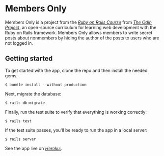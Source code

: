  # Members Only

Members Only is a project from the [*Ruby on Rails Course*](https://www.theodinproject.com/courses/ruby-on-rails/lessons/authentication) from [*The Odin Project*](https://www.theodinproject.com/home), an open-source curriculum for learning web development with the Ruby on Rails framework.  Members Only allows members to write secret posts about nonmembers by hiding the author of the posts to users who are not logged in.

## Getting started

To get started with the app, clone the repo and then install the needed gems:

```
$ bundle install --without production
```

Next, migrate the database:

```
$ rails db:migrate
```

Finally, run the test suite to verify that everything is working correctly:

```
$ rails test
```

If the test suite passes, you'll be ready to run the app in a local server:

```
$ rails server
```

See the app live on [*Heroku:*](https://cryptic-bayou-97393.herokuapp.com/).
